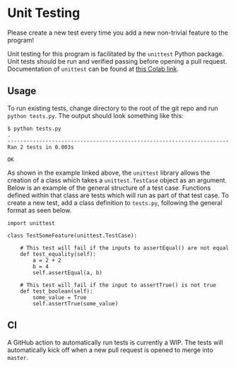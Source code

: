 # Unit Testing
Please create a new test every time you add a new non-trivial feature to the program!

Unit testing for this program is facilitated by the `unittest` Python package. Unit tests should be run and verified passing before opening a pull request. Documentation of `unittest` can be found at [this Colab link](https://colab.research.google.com/github/caam37830/book/blob/master/09_computing/unittest.ipynb).

## Usage
To run existing tests, change directory to the root of the git repo and run `python tests.py`. The output should look something like this:
```
$ python tests.py
.
----------------------------------------------------------------------
Ran 2 tests in 0.003s

OK
```

As shown in the example linked above, the `unittest` library allows the creation of a class which takes a `unittest.TestCase` object as an argument. Below is an example of the general structure of a test case. Functions defined within that class are tests which will run as part of that test case. To create a new test, add a class definition to `tests.py`, following the general format as seen below.

```
import unittest

class TestSomeFeature(unittest.TestCase):

    # This test will fail if the inputs to assertEqual() are not equal
    def test_equality(self):
        a = 2 + 2
        b = 4
        self.assertEqual(a, b)
    
    # This test will fail if the input to assertTrue() is not true
    def test_boolean(self):
        some_value = True
        self.assertTrue(some_value)
```

## CI
A GitHub action to automatically run tests is currently a WIP. The tests will automatically kick off when a new pull request is opened to merge into `master`.